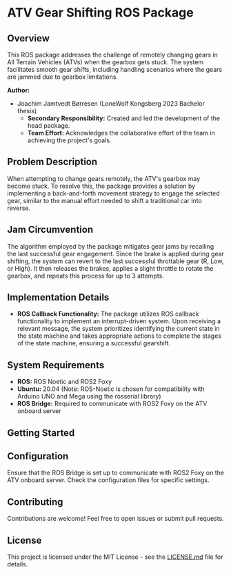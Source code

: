 # ATV Gear Shifting ROS Package

## Overview

This ROS package addresses the challenge of remotely changing gears in All Terrain Vehicles (ATVs) when the gearbox gets stuck. The system facilitates smooth gear shifts, including handling scenarios where the gears are jammed due to gearbox limitations.

**Author:**
- Joachim Jamtvedt Børresen (LoneWolf Kongsberg 2023 Bachelor thesis)
  - **Secondary Responsibility:** Created and led the development of the head package.
  - **Team Effort:** Acknowledges the collaborative effort of the team in achieving the project's goals.

## Problem Description

When attempting to change gears remotely, the ATV's gearbox may become stuck. To resolve this, the package provides a solution by implementing a back-and-forth movement strategy to engage the selected gear, similar to the manual effort needed to shift a traditional car into reverse.

## Jam Circumvention

The algorithm employed by the package mitigates gear jams by recalling the last successful gear engagement. Since the brake is applied during gear shifting, the system can revert to the last successful throttable gear (R, Low, or High). It then releases the brakes, applies a slight throttle to rotate the gearbox, and repeats this process for up to 3 attempts.

## Implementation Details

- **ROS Callback Functionality:** The package utilizes ROS callback functionality to implement an interrupt-driven system. Upon receiving a relevant message, the system prioritizes identifying the current state in the state machine and takes appropriate actions to complete the stages of the state machine, ensuring a successful gearshift.

## System Requirements

- **ROS:** ROS Noetic and ROS2 Foxy
- **Ubuntu:** 20.04 (Note: ROS-Noetic is chosen for compatibility with Arduino UNO and Mega using the rosserial library)
- **ROS Bridge:** Required to communicate with ROS2 Foxy on the ATV onboard server

## Getting Started

[//]: # (Getting started section details will be added later.)

## Configuration

Ensure that the ROS Bridge is set up to communicate with ROS2 Foxy on the ATV onboard server. Check the configuration files for specific settings.

## Contributing

Contributions are welcome! Feel free to open issues or submit pull requests.

## License

This project is licensed under the MIT License - see the [LICENSE.md](LICENSE.md) file for details.
